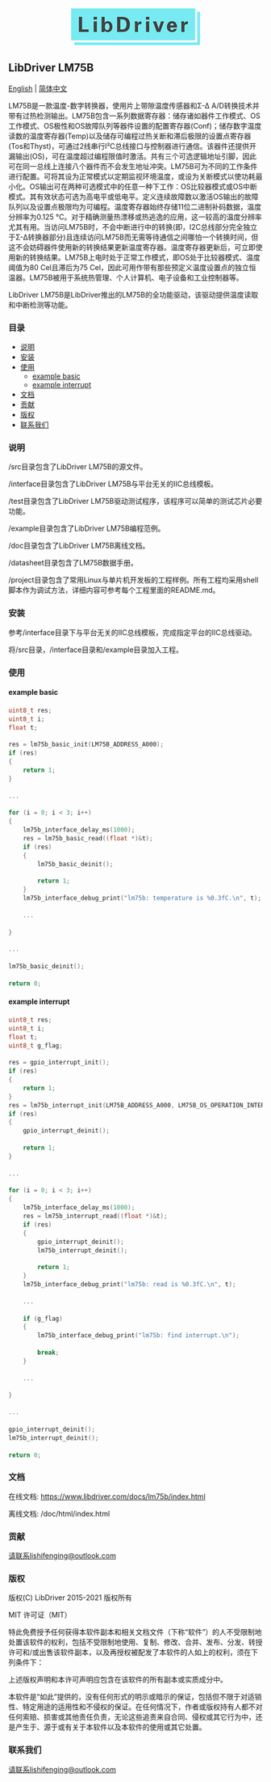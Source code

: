<div align=center>
<img src="/doc/image/logo.png"/>
</div>

## LibDriver LM75B

[English](/README.md) | [ 简体中文](/README_CH.md)

LM75B是一款温度-数字转换器，使用片上带隙温度传感器和Σ-Δ A/D转换技术并带有过热检测输出。LM75B包含一系列数据寄存器：储存诸如器件工作模式、OS工作模式、OS极性和OS故障队列等器件设置的配置寄存器(Conf)；储存数字温度读数的温度寄存器(Temp)以及储存可编程过热关断和滞后极限的设置点寄存器(Tos和Thyst)，可通过2线串行I²C总线接口与控制器进行通信。该器件还提供开漏输出(OS)，可在温度超过编程限值时激活。共有三个可选逻辑地址引脚，因此可在同一总线上连接八个器件而不会发生地址冲突。LM75B可为不同的工作条件进行配置。可将其设为正常模式以定期监视环境温度，或设为关断模式以使功耗最小化。OS输出可在两种可选模式中的任意一种下工作：OS比较器模式或OS中断模式。其有效状态可选为高电平或低电平。定义连续故障数以激活OS输出的故障队列以及设置点极限均为可编程。温度寄存器始终存储11位二进制补码数据，温度分辨率为0.125 °C。对于精确测量热漂移或热逃逸的应用，这一较高的温度分辨率尤其有用。当访问LM75B时，不会中断进行中的转换(即，I2C总线部分完全独立于Σ-Δ转换器部分)且连续访问LM75B而无需等待通信之间哪怕一个转换时间，但这不会妨碍器件使用新的转换结果更新温度寄存器。温度寄存器更新后，可立即使用新的转换结果。LM75B上电时处于正常工作模式，即OS处于比较器模式、温度阈值为80 Cel且滞后为75 Cel，因此可用作带有那些预定义温度设置点的独立恒温器。LM75B被用于系统热管理、个人计算机、电子设备和工业控制器等。

LibDriver LM75B是LibDriver推出的LM75B的全功能驱动，该驱动提供温度读取和中断检测等功能。

### 目录

  - [说明](#说明)
  - [安装](#安装)
  - [使用](#使用)
    - [example basic](#example-basic)
    - [example interrupt](#example-interrupt)
  - [文档](#文档)
  - [贡献](#贡献)
  - [版权](#版权)
  - [联系我们](#联系我们)

### 说明

/src目录包含了LibDriver LM75B的源文件。

/interface目录包含了LibDriver LM75B与平台无关的IIC总线模板。

/test目录包含了LibDriver LM75B驱动测试程序，该程序可以简单的测试芯片必要功能。

/example目录包含了LibDriver LM75B编程范例。

/doc目录包含了LibDriver LM75B离线文档。

/datasheet目录包含了LM75B数据手册。

/project目录包含了常用Linux与单片机开发板的工程样例。所有工程均采用shell脚本作为调试方法，详细内容可参考每个工程里面的README.md。

### 安装

参考/interface目录下与平台无关的IIC总线模板，完成指定平台的IIC总线驱动。

将/src目录，/interface目录和/example目录加入工程。

### 使用

#### example basic

```C
uint8_t res;
uint8_t i;
float t;

res = lm75b_basic_init(LM75B_ADDRESS_A000);
if (res)
{
    return 1;
}

...

for (i = 0; i < 3; i++)
{
    lm75b_interface_delay_ms(1000);
    res = lm75b_basic_read((float *)&t);
    if (res)
    {
        lm75b_basic_deinit();

        return 1;
    }
    lm75b_interface_debug_print("lm75b: temperature is %0.3fC.\n", t);

    ...
    
}

...

lm75b_basic_deinit();

return 0;
```

#### example interrupt

```C
uint8_t res;
uint8_t i;
float t;
uint8_t g_flag;

res = gpio_interrupt_init();
if (res)
{
    return 1;
}
res = lm75b_interrupt_init(LM75B_ADDRESS_A000, LM75B_OS_OPERATION_INTERRUPT, 22.5, 32.1);
if (res)
{
    gpio_interrupt_deinit();

    return 1;
}

...
    
for (i = 0; i < 3; i++)
{
    lm75b_interface_delay_ms(1000);
    res = lm75b_interrupt_read((float *)&t);
    if (res)
    {
        gpio_interrupt_deinit();
        lm75b_interrupt_deinit();

        return 1;
    }
    lm75b_interface_debug_print("lm75b: read is %0.3fC.\n", t);
    
    ...
    
    if (g_flag)
    {
        lm75b_interface_debug_print("lm75b: find interrupt.\n");

        break;
    }
    
    ...
    
}

...

gpio_interrupt_deinit();
lm75b_interrupt_deinit();

return 0;
```

### 文档

在线文档: https://www.libdriver.com/docs/lm75b/index.html

离线文档: /doc/html/index.html

### 贡献

请联系lishifenging@outlook.com

### 版权

版权(C) LibDriver 2015-2021 版权所有

MIT 许可证（MIT）

特此免费授予任何获得本软件副本和相关文档文件（下称“软件”）的人不受限制地处置该软件的权利，包括不受限制地使用、复制、修改、合并、发布、分发、转授许可和/或出售该软件副本，以及再授权被配发了本软件的人如上的权利，须在下列条件下：

上述版权声明和本许可声明应包含在该软件的所有副本或实质成分中。

本软件是“如此”提供的，没有任何形式的明示或暗示的保证，包括但不限于对适销性、特定用途的适用性和不侵权的保证。在任何情况下，作者或版权持有人都不对任何索赔、损害或其他责任负责，无论这些追责来自合同、侵权或其它行为中，还是产生于、源于或有关于本软件以及本软件的使用或其它处置。

### 联系我们

请联系lishifenging@outlook.com